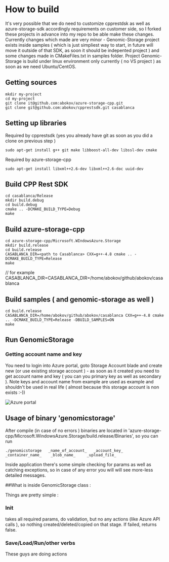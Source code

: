

# How to build

It's very possible that we do need to customize cpprestdsk as well as azure-storage-sdk accordingly requirements on customer side, so I forked these projects in advance into my repo to be able make these changes. Currently changes which made are very minor - Genomic-Storage project exists inside samples ( which is just simpliest way to start, in future will move it outside of that SDK, as soon it should be indepented project ) and some changes made in CMakeFiles.txt in samples folder. Project Genomic-Storage is build under linux environment only currently ( no VS project ) as soon as we need Ubuntu/CentOS.

## Getting sources

```
mkdir my-project
cd my-project
git clone it@github.com:abokov/azure-storage-cpp.git
git clone git@github.com:abokov/cpprestsdk.git casablanca
```

## Setting up libraries

Required by cpprestsdk (yes you already have git as soon as you did a clone on previous step )
```
sudo apt-get install g++ git make libboost-all-dev libssl-dev cmake
```

Required by  azure-storage-cpp
```
sudo apt-get install libxml++2.6-dev libxml++2.6-doc uuid-dev
```

## Build CPP Rest SDK
```
cd casablanca/Release
mkdir build.debug
cd build.debug
cmake .. -DCMAKE_BUILD_TYPE=Debug
make
```

## Build azure-storage-cpp
```
cd azure-storage-cpp/Microsoft.WIndowsAzure.Storage
mkdir build.release
cd build.release
CASABLANCA_DIR=<path to Casablanca> CXX=g++-4.8 cmake .. -DCMAKE_BUILD_TYPE=Release
make
```

// for example CASABLANCA_DIR=CASABLANCA_DIR=/home/abokov/github/abokov/casablanca


## Build samples ( and genomic-storage as well )
```
cd build.release
CASABLANCA_DIR=/home/abokov/github/abokov/casablanca CXX=g++-4.8 cmake .. -DCMAKE_BUILD_TYPE=Release -DBUILD_SAMPLES=ON
make
```

## Run GenomicStorage

### Getting account name and key

You need to login into Azure portal, goto Storage Account blade and create new (or use existing storage account ) - as soon as it created you need to get account name and key ( you can you primary key as well as secondary ). Note keys and account name from example are used as example and shouldn't be used in real life ( almost because this storage account is non exists :-))

![Azure portal](/img/storage_credentials.png)


## Usage of binary 'genomicstorage'
After compile (in case of no errors ) binaries are located in
'azure-storage-cpp/Microsoft.WindowsAzure.Storage/build.release/Binaries', so you can run 
```
./genomicstorage   _name_of_account_   _account_key_    _container_name_    _blob_name_     _upload_file_
```
Inside application there's some simple checking for params as well as catching exceptions, so in case of any error you will will see more-less detailed messages.

##What is inside GenomicStorage class :

Things are pretty simple :
### Init
takes all required params, do validation, but no any actions (like Azure API calls ), so nothing created/deleted/copied on that stage. If failed, returns false.

### Save/Load/Run/other verbs
These guys are doing actions








